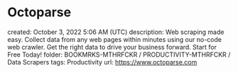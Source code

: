 # Octoparse

created: October 3, 2022 5:06 AM (UTC)
description: Web scraping made easy. Collect data from any web pages within minutes using our no-code web crawler. Get the right data to drive your business forward. Start for Free Today!
folder: BOOKMRKS-MTHRFCKR / PRODUCTIVITY-MTHRFCKR / Data Scrapers
tags: Productivity
url: https://www.octoparse.com